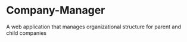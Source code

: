 # Company-Manager

A web application that manages organizational structure for parent and child companies